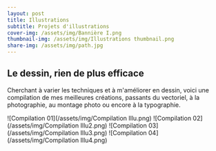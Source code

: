 ```yaml
---
layout: post
title: Illustrations
subtitle: Projets d'illustrations
cover-img: /assets/img/Bannière I.png
thumbnail-img: /assets/img/Illustrations thumbnail.png
share-img: /assets/img/path.jpg
---
```


## Le dessin, rien de plus efficace

Cherchant à varier les techniques et à m'améliorer en dessin, voici une compilation de mes meilleures créations, passants du vectoriel, à la photographie, au montage photo ou encore à la typographie.

![Compilation 01](/assets/img/Compilation Illu.png)
![Compilation 02](/assets/img/Compilation Illu2.png)
![Compilation 03](/assets/img/Compilation Illu3.png)
![Compilation 04](/assets/img/Compilation Illu4.png)
